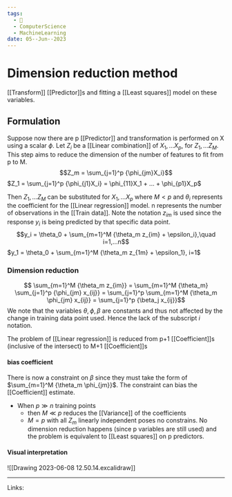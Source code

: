 ```yaml
---
tags:
  - 🌱
  - ComputerScience
  - MachineLearning
date: 05--Jun--2023
---
```


# Dimension reduction method

[[Transform]] [[Predictor]]s and fitting a [[Least squares]] model on these variables.
## Formulation
Suppose now there are p [[Predictor]] and transformation is performed on X using a scalar $\phi$. Let $Z_i$ be a [[Linear combination]] of  $X_1,…X_p$, for $Z_1,...Z_M$. This step aims to reduce the dimension of the number of features to fit from p to M.
$$Z_m = \sum_{j=1}^p {\phi_{jm}X_i}$$
$Z_1 = \sum_{j=1}^p {\phi_{j1}X_i} = \phi_{11}X_1 + ... + \phi_{p1}X_p$

Then $Z_1,…Z_M$ can be substituted for $X_1,…X_p$ where $M \lt p$ and $\theta_i$ represents the coefficient for the [[Linear regression]] model. n represents the number of observations in the [[Train data]]. Note the notation $z_{im}$ is used since the response $y_i$ is being predicted by that specific data point.
$$y_i = \theta_0 + \sum_{m=1}^M {\theta_m z_{im} + \epsilon_i},\quad i=1,...n$$
$y_1 = \theta_0 + \sum_{m=1}^M {\theta_m z_{1m} + \epsilon_1}, i=1$
### Dimension reduction
$$ \sum_{m=1}^M {\theta_m z_{im}} = \sum_{m=1}^M {\theta_m} \sum_{j=1}^p {\phi_{jm} x_{ij}} = \sum_{j=1}^p \sum_{m=1}^M {\theta_m \phi_{jm} x_{ij}} = \sum_{j=1}^p {\beta_j x_{ij}}$$
We note that the variables $\theta, \phi, \beta$ are constants and thus not affected by the change in training data point used. Hence the lack of the subscript *i* notation.

The problem of [[Linear regression]] is reduced from p+1 [[Coefficient]]s (inclusive of the intersect) to M+1 [[Coefficient]]s
#### bias coefficient
There is now a constraint on $\beta$ since they must take the form of $\sum_{m=1}^M {\theta_m \phi_{jm}}$. The constraint can bias the [[Coefficient]] estimate.
- When $p \gg n$ training points
    - then $M \ll p$ reduces the [[Variance]] of the coefficients
    - $M=p$ with all $Z_m$ linearly independent poses no constrains. No dimension reduction happens (since p variables are still used) and the problem is equivalent to [[Least squares]] on p predictors.

#### Visual interpretation
![[Drawing 2023-06-08 12.50.14.excalidraw]]

---
Links: 